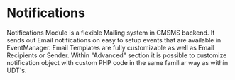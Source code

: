 Notifications
=============

Notifications Module is a flexible Mailing system in CMSMS backend. It sends out Email notifications on easy to setup events that are available in EventManager. Email Templates are fully customizable as well as Email Recipients or Sender. Within "Advanced" section it is possible to customize notification object with custom PHP code in the same familiar way as within UDT's.
